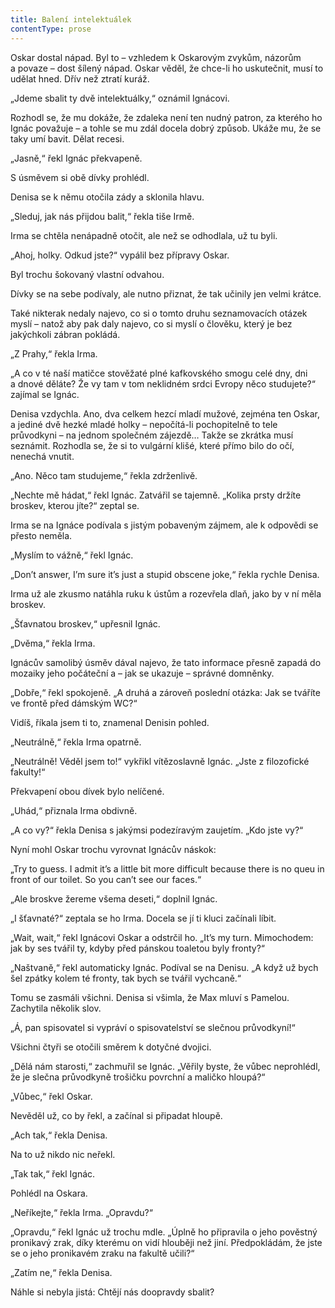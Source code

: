 ```yaml
---
title: Balení intelektuálek
contentType: prose
---
```


Oskar dostal nápad. Byl to – vzhledem k Oskarovým zvykům, názorům a povaze – dost šílený nápad. Oskar věděl, že chce-li ho uskutečnit, musí to udělat hned. Dřív než ztratí kuráž.

„Jdeme sbalit ty dvě intelektuálky,“ oznámil Ignácovi.

Rozhodl se, že mu dokáže, že zdaleka není ten nudný patron, za kterého ho Ignác považuje – a tohle se mu zdál docela dobrý způsob. Ukáže mu, že se taky umí bavit. Dělat recesi.

„Jasně,“ řekl Ignác překvapeně.

S úsměvem si obě dívky prohlédl.

Denisa se k němu otočila zády a sklonila hlavu.

„Sleduj, jak nás přijdou balit,“ řekla tiše Irmě.

Irma se chtěla nenápadně otočit, ale než se odhodlala, už tu byli.

„Ahoj, holky. Odkud jste?“ vypálil bez přípravy Oskar.

Byl trochu šokovaný vlastní odvahou.

Dívky se na sebe podívaly, ale nutno přiznat, že tak učinily jen velmi krátce.

Také nikterak nedaly najevo, co si o tomto druhu seznamovacích otázek myslí – natož aby pak daly najevo, co si myslí o člověku, který je bez jakýchkoli zábran pokládá.

„Z Prahy,“ řekla Irma.

„A co v té naší matičce stověžaté plné kafkovského smogu celé dny, dni a dnové děláte? Že vy tam v tom neklidném srdci Evropy něco studujete?“ zajímal se Ignác.

Denisa vzdychla. Ano, dva celkem hezcí mladí mužové, zejména ten Oskar, a jediné dvě hezké mladé holky – nepočítá-li pochopitelně to tele průvodkyni – na jednom společném zájezdě… Takže se zkrátka musí seznámit. Rozhodla se, že si to vulgární klišé, které přímo bilo do očí, nenechá vnutit.

„Ano. Něco tam studujeme,“ řekla zdrženlivě.

„Nechte mě hádat,“ řekl Ignác. Zatvářil se tajemně. „Kolika prsty držíte broskev, kterou jíte?“ zeptal se.

Irma se na Ignáce podívala s jistým pobaveným zájmem, ale k odpovědi se přesto neměla.

„Myslím to vážně,“ řekl Ignác.

„Don’t answer, I’m sure it’s just a stupid obscene joke,“ řekla rychle Denisa.

Irma už ale zkusmo natáhla ruku k ústům a rozevřela dlaň, jako by v ní měla broskev.

„Šťavnatou broskev,“ upřesnil Ignác.

„Dvěma,“ řekla Irma.

Ignácův samolibý úsměv dával najevo, že tato informace přesně zapadá do mozaiky jeho počáteční a – jak se ukazuje – správné domněnky.

„Dobře,“ řekl spokojeně. „A druhá a zároveň poslední otázka: Jak se tváříte ve frontě před dámským WC?“

Vidíš, říkala jsem ti to, znamenal Denisin pohled.

„Neutrálně,“ řekla Irma opatrně.

„Neutrálně! Věděl jsem to!“ vykřikl vítězoslavně Ignác. „Jste z filozofické fakulty!“

Překvapení obou dívek bylo nelíčené.

„Uhád,“ přiznala Irma obdivně.

„A co vy?“ řekla Denisa s jakýmsi podezíravým zaujetím. „Kdo jste vy?“

Nyní mohl Oskar trochu vyrovnat Ignácův náskok:

„Try to guess. I admit it’s a little bit more difficult because there is no queu in front of our toilet. So you can’t see our faces.“

„Ale broskve žereme všema deseti,“ doplnil Ignác.

„I šťavnaté?“ zeptala se ho Irma. Docela se jí ti kluci začínali líbit.

„Wait, wait,“ řekl Ignácovi Oskar a odstrčil ho. „It’s my turn. Mimochodem: jak by ses tvářil ty, kdyby před pánskou toaletou byly fronty?“

„Naštvaně,“ řekl automaticky Ignác. Podíval se na Denisu. „A když už bych šel zpátky kolem té fronty, tak bych se tvářil vychcaně.“

Tomu se zasmáli všichni. Denisa si všimla, že Max mluví s Pamelou. Zachytila několik slov.

„Á, pan spisovatel si vypráví o spisovatelství se slečnou průvodkyní!“

Všichni čtyři se otočili směrem k dotyčné dvojici.

„Dělá nám starosti,“ zachmuřil se Ignác. „Věřily byste, že vůbec neprohlédl, že je slečna průvodkyně trošičku povrchní a maličko hloupá?“

„Vůbec,“ řekl Oskar.

Nevěděl už, co by řekl, a začínal si připadat hloupě.

„Ach tak,“ řekla Denisa.

Na to už nikdo nic neřekl.

„Tak tak,“ řekl Ignác.

Pohlédl na Oskara.

„Neříkejte,“ řekla Irma. „Opravdu?“

„Opravdu,“ řekl Ignác už trochu mdle. „Úplně ho připravila o jeho pověstný pronikavý zrak, díky kterému on vidí hlouběji než jiní. Předpokládám, že jste se o jeho pronikavém zraku na fakultě učili?“

„Zatím ne,“ řekla Denisa.

Náhle si nebyla jistá: Chtějí nás doopravdy sbalit?

